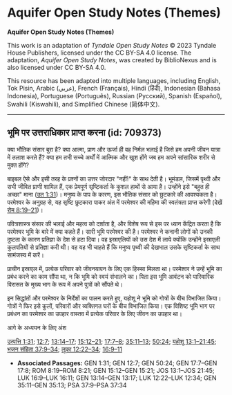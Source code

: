 # Aquifer Open Study Notes (Themes)

**Aquifer Open Study Notes (Themes)**

This work is an adaptation of *Tyndale Open Study Notes* © 2023 Tyndale House Publishers, licensed under the CC BY\-SA 4\.0 license. The adaptation, *Aquifer Open Study Notes*, was created by BiblioNexus and is also licensed under CC BY\-SA 4\.0\.

This resource has been adapted into multiple languages, including English, Tok Pisin, Arabic (عربي), French (Français), Hindi (हिंदी), Indonesian (Bahasa Indonesia), Portuguese (Português), Russian (Русский), Spanish (Español), Swahili (Kiswahili), and Simplified Chinese (简体中文).



--------------------------------

## भूमि पर उत्तराधिकार प्राप्त करना (id: 709373)

क्या भौतिक संसार बुरा है? क्या आत्मा, प्राण और ऊर्जा ही वह निर्मल भलाई है जिसे हम अपनी जीवन यात्रा में तलाश करते हैं? क्या हम तभी सच्चे अर्थों में आत्मिक और खुश होंगे जब हम अपने सांसारिक शरीर से मुक्त होंगे?

बाइबल ऐसे और इसी तरह के प्रश्नों का उत्तर जोरदार "नहीं!" के साथ देती है। भूमंडल, जिसमें पृथ्वी और सभी जीवित प्राणी शामिल हैं, एक प्रेमपूर्ण सृष्टिकर्ता के कुशल हाथों से आया है। उन्होंने इसे "बहुत ही अच्छा" माना ([उत 1:31](https://ref.ly/Gen1:31))। मनुष्य के पाप के कारण, इस भौतिक संसार को छुटकारे की आवश्यकता है। परमेश्वर के अनुग्रह से, यह सृष्टि छुटकारा पाकर अंत में परमेश्वर की महिमा की स्वतंत्रता प्राप्त करेगी (देखें [रोम 8:19–21](https://ref.ly/Rom8:19-Rom8:21))।

पवित्रशास्त्र संसार की भलाई और महत्व को दर्शाता है, और विशेष रूप से इस पर ध्यान केंद्रित करता है कि परमेश्वर भूमि के बारे में क्या कहते हैं। सारी भूमि परमेश्वर की है। परमेश्वर ने कनानी लोगों को उनकी दुष्टता के कारण प्रतिज्ञा के देश से हटा दिया। वह इस्राएलियों को उस देश में लाये क्योंकि उन्होंने इस्राएली कुलपतियों से प्रतिज्ञा करी थी। वह यह भी चाहते हैं कि मनुष्य पृथ्वी की देखभाल उसके सृष्टिकर्ता के साथ सामंजस्य में करें।

प्राचीन इस्राएल में, प्रत्येक परिवार को जीवनयापन के लिए एक हिस्सा मिलता था। परमेश्वर ने उन्हें भूमि का प्रबंध करने का काम सौंपा था, न कि भूमि को स्वयं संभालने का। पिता इस भूमि आवंटन को पारिवारिक विरासत के मुख्य भाग के रूप में अपने पुत्रों को सौंपते थे।

इन सिद्धांतों और परमेश्वर के निर्देशों का पालन करते हुए, यहोशू ने भूमि को गोत्रों के बीच विभाजित किया। गोत्रों ने फिर इसे कुलों, परिवारों और व्यक्तिगत घरों के बीच विभाजित किया। एक विशिष्ट भूमि भाग पर प्रबंधन का परमेश्वर का उपहार वास्तव में प्रत्येक परिवार के लिए जीवन का उपहार था।

आगे के अध्ययन के लिए अंश

[उत्पत्ति 1:31](https://ref.ly/Gen1:31); [12:7](https://ref.ly/Gen12:7); [13:14–17](https://ref.ly/Gen13:14-Gen13:17); [15:12–21](https://ref.ly/Gen15:12-Gen15:21); [17:7–8](https://ref.ly/Gen17:7-Gen17:8); [35:11–13](https://ref.ly/Gen35:11-Gen35:13); [50:24](https://ref.ly/Gen50:24); [यहोशू 13:1–21:45](https://ref.ly/Josh13:1-Josh21:45); [भजन संहिता 37:9–34](https://ref.ly/Ps37:9-Ps37:34); [लूका 12:22–34](https://ref.ly/Luke12:22-Luke12:34); [16:9–11](https://ref.ly/Luke16:9-Luke16:11)

* **Associated Passages:** GEN 1:31; GEN 12:7; GEN 50:24; GEN 17:7–GEN 17:8; ROM 8:19–ROM 8:21; GEN 15:12–GEN 15:21; JOS 13:1–JOS 21:45; LUK 16:9–LUK 16:11; GEN 13:14–GEN 13:17; LUK 12:22–LUK 12:34; GEN 35:11–GEN 35:13; PSA 37:9–PSA 37:34

